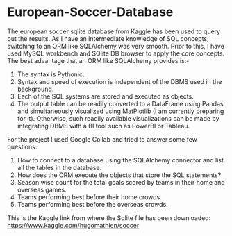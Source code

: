 # European-Soccer-Database
The european soccer sqlite database from Kaggle has been used to query out the results. As I have an intermediate knowledge of SQL concepts; switching to an ORM like SQLAlchemy was very smooth. Prior to this, I have used MySQL workbench and SQlite DB browser to apply the core concepts. The best advantage that an ORM like SQLAlchemy provides is:- 
1. The syntax is Pythonic.
2. Syntax and speed of execution is independent of the DBMS used in the background.
3. Each of the SQL systems are stored and executed as objects.
4. The output table can be readily converted to a DataFrame using Pandas and simultaneously visualized using MatPlotlib (I am currently preparing for it). Otherwise, such readily available visualizations can be made by integrating DBMS with a BI tool such as PowerBI or Tableau.

For the project I used Google Collab and tried to answer some few questions:
1. How to connect to a database using the SQLAlchemy connector and list all the tables in the database.
2. How does the ORM execute the objects that store the SQL statements?
3. Season wise count for the total goals scored by teams in their home and overseas games.
4. Teams performing best before their home crowds.
5. Teams performing best before the overseas crowds.

This is the Kaggle link from where the Sqlite file has been downloaded: https://www.kaggle.com/hugomathien/soccer
